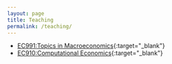 ```yaml
---
layout: page
title: Teaching
permalink: /teaching/
---
```


* [EC991:Topics in Macroeconomics](https://www1.essex.ac.uk/modules/Default.aspx?coursecode=EC991&year=24){:target="_blank"}    
* [EC910:Computational Economics](https://www1.essex.ac.uk/modules/Default.aspx?coursecode=EC910&year=24){:target="_blank"}   